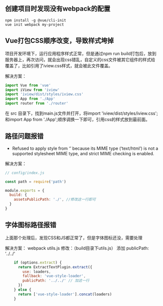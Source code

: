 ## 创建项目时发现没有webpack的配置
```
npm install -g @vue/cli-init
vue init webpack my-project
```

## Vue打包CSS顺序改变，导致样式垮掉
项目开发环境下，运行应用程序样式正常，但是通过npm run build打包后，放到服务器上，再次访问，就会出现css错乱，自定义的css文件被其它组件的样式给覆盖了，比如引用了iview.css样式，就会被此文件覆盖。

解决方案：
```js
import Vue from 'vue'
import iView from 'iview'
import 'iview/dist/styles/iview.css'
import App from './App'
import router from './router'
```
在 src 目录下，找到main.js文件并打开，将import 'iview/dist/styles/iview.css';和import App from './App';顺序调换一下即可，引用css的样式放到最前面。

## 路径问题报错
* Refused to apply style from ‘’ because its MIME type (‘text/html’) is not a supported stylesheet MIME type, and strict MIME checking is enabled.

解决方案：
```js
// config/index.js

const path = require('path')

module.exports = {
  build: {
    assetsPublicPath: './', //修改这一行即可
  }
}

```

## 字体图标路径报错
上面那个处理后，发现CSS和JS都正常了，但是字体图标还没，需要处理

解决方案：
webpack utils.js 修改：（build目录下utils.js）
添加 publicPath: '../../'
```js
    if (options.extract) {
      return ExtractTextPlugin.extract({
        use: loaders,
        fallback: 'vue-style-loader',
        publicPath: '../../' // 加这一行
      })
    } else {
      return ['vue-style-loader'].concat(loaders)
    }
```